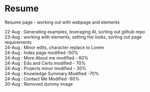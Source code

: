 # Resume
Resume page - working out with webpage and elements

22-Aug : Generating examples, leveraging AI, sorting out github repo   
23-Aug : working with elements, setting the looks, sorting out page requirements    
24-Aug : Minor edits, character replace to Lorem    
24-Aug : Index page modified -50%   
24-Aug : More About me modified - 60%   
24-Aug : Edu and Certs modified - 70%   
24-Aug : Projects minor modified - 30%  
24-Aug : Knowledge Summary Modified -70%    
24-Aug : Contact Me Modified -90%  
30-Aug : Removed dummy image
